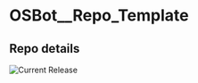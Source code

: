 # OSBot__Repo_Template

## Repo details

![Current Release](https://img.shields.io/badge/release-v0.9.1-blue)
